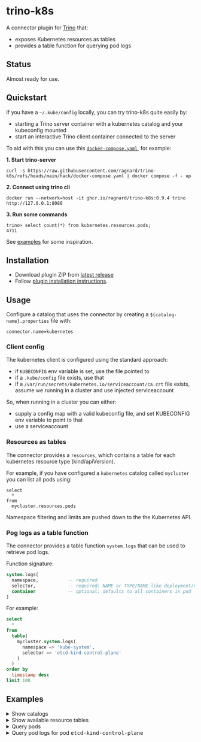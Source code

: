 # trino-k8s

A connector plugin for [Trino](https://trino.io) that:

- exposes Kubernetes resources as tables
- provides a table function for querying pod logs


## Status

Almost ready for use.


## Quickstart

If you have a `~/.kube/config` locally, you can try trino-k8s quite
easily by:

- starting a Trino server container with a kubernetes catalog and your
  kubeconfig mounted
- start an interactive Trino client container connected to the server

To aid with this you can use this
[`docker-compose.yaml`](hack/docker-compose.yaml), for example:

**1. Start trino-server**

```
curl -s https://raw.githubusercontent.com/ragnard/trino-k8s/refs/heads/main/hack/docker-compose.yaml | docker compose -f - up
```

**2. Connect using trino cli**

```
docker run --network=host -it ghcr.io/ragnard/trino-k8s:0.9.4 trino http://127.0.0.1:8080
```

**3. Run some commands**

```
trino> select count(*) from kubernetes.resources.pods;
4711
```

See [examples](#examples) for some inspiration.

## Installation

- Download plugin ZIP from [latest release](https://github.com/ragnard/trino-k8s/releases/latest)
- Follow [plugin installation instructions](https://trino.io/docs/current/installation/plugins.html#installation).


## Usage

Configure a catalog that uses the connector by creating a
`${catalog-name}.properties` file with:

```
connector.name=kubernetes
```

### Client config

The kubernetes client is configured using the standard approach:

- if `KUBECONFIG` env variable is set, use the file pointed to
- if a `.kube/config` file exists, use that
- if a `/var/run/secrets/kubernetes.io/serviceaccount/ca.crt` file
  exists, assume we running in a cluster and use injected
  serviceaccount

So, when running in a cluster you can either:

- supply a config map with a valid kubeconfig file, and set KUBECONFIG env variable to point to that
- use a serviceaccount


### Resources as tables

The connector provides a `resources`, which contains a table for each
kubernetes resource type (kind/apiVersion).

For example, if you have configured a `kubernetes` catalog called
`mycluster` you can list all pods using:

```
select
  *
from
  mycluster.resources.pods
```

Namespace filtering and limits are pushed down to the the Kubernetes API.


### Pog logs as a table function

The connector provides a table function `system.logs` that can be used
to retrieve pod logs.

Function signature:

```sql
system.logs(
  namespace,           -- required
  selector,            -- required: NAME or TYPE/NAME like deployment/nginx
  container            -- optional: defaults to all containers in pod
)
```

For example:

```sql
select
  *
from
  table(
    mycluster.system.logs(
      namespace => 'kube-system',
      selector => 'etcd-kind-control-plane'
    )
  )
order by
  timestamp desc
limit 100
```

## Examples

<details>
<summary>Show catalogs</summary>

```
trino> show catalogs;
```

```
  Catalog
------------
 kubernetes
 system
(2 rows)

Query 20250507_163100_00000_p98bd, FINISHED, 1 node
Splits: 7 total, 7 done (100.00%)
0.98 [0 rows, 0B] [0 rows/s, 0B/s]
```

</details>

<details>
<summary>Show available resource tables</summary>

```
trino> show tables in kubernetes.tables;
```

```
                             Table
----------------------------------------------------------------
 admissionregistration.k8s.io.mutatingwebhookconfigurations
 admissionregistration.k8s.io.validatingadmissionpolicies
 admissionregistration.k8s.io.validatingadmissionpolicybindings
 admissionregistration.k8s.io.validatingwebhookconfigurations
 apiextensions.k8s.io.customresourcedefinitions
 apiregistration.k8s.io.apiservices
 apps.controllerrevisions
 apps.daemonsets
 apps.deployments
 apps.replicasets
 apps.statefulsets
 authentication.k8s.io.selfsubjectreviews
 authentication.k8s.io.tokenreviews
 authorization.k8s.io.localsubjectaccessreviews
 authorization.k8s.io.selfsubjectaccessreviews
 authorization.k8s.io.selfsubjectrulesreviews
 authorization.k8s.io.subjectaccessreviews
 autoscaling.horizontalpodautoscalers
 batch.cronjobs
 batch.jobs
 bindings
 certificates.k8s.io.certificatesigningrequests
 componentstatuses
 configmaps
 coordination.k8s.io.leases
 discovery.k8s.io.endpointslices
 endpoints
 events
 events.k8s.io.events
 flowcontrol.apiserver.k8s.io.flowschemas
 flowcontrol.apiserver.k8s.io.prioritylevelconfigurations
 helm.cattle.io.helmchartconfigs
 helm.cattle.io.helmcharts
 limitranges
 namespaces
 networking.k8s.io.ingressclasses
 networking.k8s.io.ingresses
 networking.k8s.io.networkpolicies
 node.k8s.io.runtimeclasses
 nodes
 persistentvolumeclaims
 persistentvolumes
 pods
 podtemplates
 policy.poddisruptionbudgets
 rbac.authorization.k8s.io.clusterrolebindings
 rbac.authorization.k8s.io.clusterroles
 rbac.authorization.k8s.io.rolebindings
 rbac.authorization.k8s.io.roles
 replicationcontrollers
 resourcequotas
 scheduling.k8s.io.priorityclasses
 secrets
 serviceaccounts
 services
 storage.k8s.io.csidrivers
 storage.k8s.io.csinodes
 storage.k8s.io.csistoragecapacities
 storage.k8s.io.storageclasses
 storage.k8s.io.volumeattachments
(60 rows)

Query 20250507_163511_00002_p98bd, FINISHED, 1 node
Splits: 7 total, 7 done (100.00%)
0.48 [60 rows, 2.73KiB] [126 rows/s, 5.76KiB/s]
```

</details>


<details>
<summary>Query pods</summary>

```
select * from kubernetes.resources.pods where namespace = 'kube-system';
```

```
 kind | group | apiversion |                    name                    |  namespace  |                                                  labels                                               >
------+-------+------------+--------------------------------------------+-------------+------------------------------------------------------------------------------------------------------->
 Pod  |       | v1         | coredns-668d6bf9bc-452d8                   | kube-system | {pod-template-hash=668d6bf9bc, k8s-app=kube-dns}                                                      >
 Pod  |       | v1         | coredns-668d6bf9bc-ms6bx                   | kube-system | {pod-template-hash=668d6bf9bc, k8s-app=kube-dns}                                                      >
 Pod  |       | v1         | etcd-kind-control-plane                    | kube-system | {component=etcd, tier=control-plane}                                                                  >
 Pod  |       | v1         | kindnet-b5jd7                              | kube-system | {app=kindnet, controller-revision-hash=5d87d5ccb4, tier=node, pod-template-generation=1, k8s-app=kindn>
 Pod  |       | v1         | kube-apiserver-kind-control-plane          | kube-system | {component=kube-apiserver, tier=control-plane}                                                        >
 Pod  |       | v1         | kube-controller-manager-kind-control-plane | kube-system | {component=kube-controller-manager, tier=control-plane}                                               >
 Pod  |       | v1         | kube-proxy-bsbf7                           | kube-system | {controller-revision-hash=7bb84c4984, pod-template-generation=1, k8s-app=kube-proxy}                  >
 Pod  |       | v1         | kube-scheduler-kind-control-plane          | kube-system | {component=kube-scheduler, tier=control-plane}                                                        >
(8 rows)

Query 20250507_163755_00004_p98bd, FINISHED, 1 node
Splits: 1 total, 1 done (100.00%)
0.15 [8 rows, 65.5KiB] [54 rows/s, 449KiB/s]
```

</details>

<details>
<summary>Query pod logs for pod <tt>etcd-kind-control-plane</tt></summary>

```
select * from
  table(
    kubernetes.system.logs(
      namespace => 'kube-system',
      selector => 'etcd-kind-control-plane'
    )
  )
order by
  timestamp desc
limit 10
```

```
           pod           | container |             timestamp             |                                                                                                                    >
-------------------------+-----------+-----------------------------------+-------------------------------------------------------------------------------------------------------------------->
 etcd-kind-control-plane | etcd      | 2025-05-07 16:42:24.979542808 UTC | {"level":"info","ts":"2025-05-07T16:42:24.979110Z","caller":"mvcc/hash.go:151","msg":"storing new hash","hash":3427>
 etcd-kind-control-plane | etcd      | 2025-05-07 16:42:24.979399915 UTC | {"level":"info","ts":"2025-05-07T16:42:24.979008Z","caller":"mvcc/kvstore_compaction.go:72","msg":"finished schedul>
 etcd-kind-control-plane | etcd      | 2025-05-07 16:42:24.956899126 UTC | {"level":"info","ts":"2025-05-07T16:42:24.956403Z","caller":"mvcc/index.go:214","msg":"compact tree index","revisio>
 etcd-kind-control-plane | etcd      | 2025-05-07 16:37:24.936685776 UTC | {"level":"info","ts":"2025-05-07T16:37:24.936399Z","caller":"mvcc/hash.go:151","msg":"storing new hash","hash":2757>
 etcd-kind-control-plane | etcd      | 2025-05-07 16:37:24.936627070 UTC | {"level":"info","ts":"2025-05-07T16:37:24.936290Z","caller":"mvcc/kvstore_compaction.go:72","msg":"finished schedul>
 etcd-kind-control-plane | etcd      | 2025-05-07 16:37:24.910503017 UTC | {"level":"info","ts":"2025-05-07T16:37:24.909966Z","caller":"mvcc/index.go:214","msg":"compact tree index","revisio>
 etcd-kind-control-plane | etcd      | 2025-05-07 16:32:24.908258887 UTC | {"level":"info","ts":"2025-05-07T16:32:24.908085Z","caller":"mvcc/hash.go:151","msg":"storing new hash","hash":3598>
 etcd-kind-control-plane | etcd      | 2025-05-07 16:32:24.908223346 UTC | {"level":"info","ts":"2025-05-07T16:32:24.908020Z","caller":"mvcc/kvstore_compaction.go:72","msg":"finished schedul>
 etcd-kind-control-plane | etcd      | 2025-05-07 16:32:24.889477453 UTC | {"level":"info","ts":"2025-05-07T16:32:24.889238Z","caller":"mvcc/index.go:214","msg":"compact tree index","revisio>
 etcd-kind-control-plane | etcd      | 2025-05-07 16:27:24.865262172 UTC | {"level":"info","ts":"2025-05-07T16:27:24.864860Z","caller":"mvcc/hash.go:151","msg":"storing new hash","hash":1170>
(10 rows)

Query 20250507_164349_00005_p98bd, FINISHED, 1 node
Splits: 7 total, 7 done (100.00%)
0.27 [0 rows, 0B] [0 rows/s, 0B/s]
```
